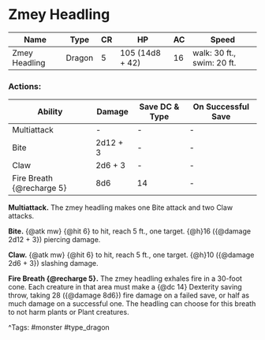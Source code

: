 # Zmey Headling

| Name | Type | CR | HP | AC | Speed |
|------|------|----|----|----|-------|
| Zmey Headling | Dragon | 5 | 105 (14d8 + 42) | 16 | walk: 30 ft., swim: 20 ft. |

### Actions:

| Ability | Damage | Save DC & Type | On Successful Save |
|---------|--------|----------------|--------------------|
| Multiattack | - | - | - |
| Bite | 2d12 + 3 | - | - |
| Claw | 2d6 + 3 | - | - |
| Fire Breath {@recharge 5} | 8d6 | 14 | - |


**Multiattack.** The zmey headling makes one Bite attack and two Claw attacks.

**Bite.** {@atk mw} {@hit 6} to hit, reach 5 ft., one target. {@h}16 ({@damage 2d12 + 3}) piercing damage.

**Claw.** {@atk mw} {@hit 6} to hit, reach 5 ft., one target. {@h}10 ({@damage 2d6 + 3}) slashing damage.

**Fire Breath {@recharge 5}.** The zmey headling exhales fire in a 30-foot cone. Each creature in that area must make a {@dc 14} Dexterity saving throw, taking 28 ({@damage 8d6}) fire damage on a failed save, or half as much damage on a successful one. The headling can choose for this breath to not harm plants or Plant creatures.

^Tags: #monster #type_dragon